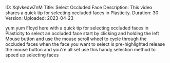 ID: XqlvkedwZnM
Title: Select Occluded Face
Description: This video shares a quick tip for selecting occluded faces in Plasticity.
Duration: 30
Version: 
Uploaded: 2023-04-23

yum yum
Floyd here with a quick tip for
selecting occluded faces in Plasticity
to select an occluded face start by
clicking and holding the left Mouse
button and use the mouse scroll wheel to
cycle through the occluded faces when
the face you want to select is
pre-highlighted release the mouse button
and you're all set use this handy
selection method to speed up selecting
faces